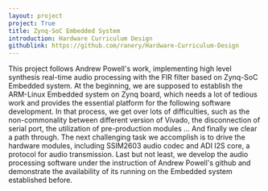 ```yaml
---
layout: project
project: True
title: Zynq-SoC Embedded System
introduction: Hardware Curriculum Design
githublink: https://github.com/ranery/Hardware-Curriculum-Design
---
```


This project follows Andrew Powell's work, implementing high level synthesis
real-time audio processing with the FIR filter based on Zynq-SoC Embedded system.
At the beginning, we are supposed to establish the ARM-Linux Embedded system on
Zynq board, which needs a lot of tedious work and provides the essential platform for
the following software development. In that process, we get over lots of difficulties,
such as the non-commonality between different version of Vivado, the disconnection
of serial port, the utilization of pre-production modules ... And finally we clear a
path through. The next challenging task we accomplish is to drive the hardware
modules, including SSIM2603 audio codec and ADI I2S core, a protocol for audio
transmission. Last but not least, we develop the audio processing software under
the instruction of Andrew Powell's github and demonstrate the availability of its
running on the Embedded system established before.